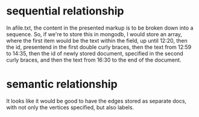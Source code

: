 

# sequential relationship
In afile.txt, the content in the presented markup is to be broken down into a sequence. So, if we're to store this in mongodb, I would store an array, where the first item would be the text within the <head> field, up until 12:20, then the id, presentend in the first double curly braces, then the text from 12:59 to 14:35, then the id of newly stored document, specified in the second curly braces, and then the text from 16:30 to the end of the document.

# semantic relationship
It looks like it would be good to have the edges stored as separate docs, with not only the vertices specified, but also labels.
